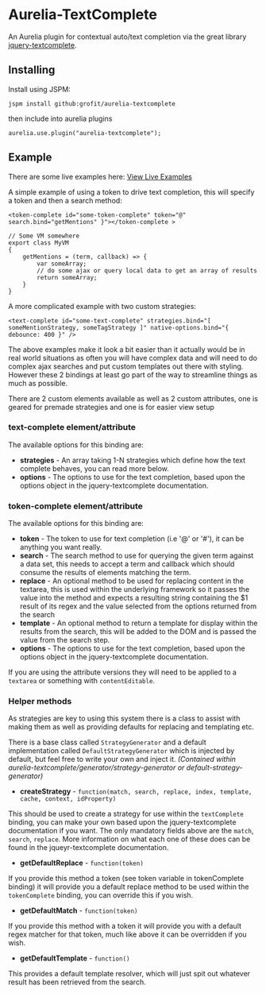 # Aurelia-TextComplete

An Aurelia plugin for contextual auto/text completion via the great library [jquery-textcomplete](https://github.com/yuku-t/jquery-textcomplete/).

## Installing

Install using JSPM:

`jspm install github:grofit/aurelia-textcomplete`

then include into aurelia plugins

`aurelia.use.plugin("aurelia-textcomplete");`

## Example

There are some live examples here:
[View Live Examples](https://rawgit.com/grofit/aurelia-textcomplete/master/examples/index.html)

A simple example of using a token to drive text completion, this will specify a token and then a search method:
```
<token-complete id="some-token-complete" token="@" search.bind="getMentions" }"></token-complete >

// Some VM somewhere
export class MyVM
{
    getMentions = (term, callback) => {
        var someArray;
        // do some ajax or query local data to get an array of results
        return someArray;
    }
}
```

A more complicated example with two custom strategies:
```
<text-complete id="some-text-complete" strategies.bind="[ someMentionStrategy, someTagStrategy ]" native-options.bind="{ debounce: 400 }" />
```

The above examples make it look a bit easier than it actually would be in real world situations as often you will have
complex data and will need to do complex ajax searches and put custom templates out there with styling. However these 2 bindings
at least go part of the way to streamline things as much as possible.

There are 2 custom elements available as well as 2 custom attributes, one is geared for premade strategies and one is for easier view setup

### text-complete element/attribute

The available options for this binding are:

* **strategies** - An array taking 1-N strategies which define how the text complete behaves, you can read more below.
* **options** - The options to use for the text completion, based upon the options object in the jquery-textcomplete documentation.

### token-complete element/attribute

The available options for this binding are:

* **token** - The token to use for text completion (i.e '@' or '#'), it can be anything you want really.
* **search** - The search method to use for querying the given term against a data set, this needs to accept a term and callback which should consume the results of elements matching the term.
* **replace** - An optional method to be used for replacing content in the textarea, this is used within the underlying framework so it passes the value into the method and expects a resulting string containing the $1 result of its regex and the value selected from the options returned from the search
* **template** - An optional method to return a template for display within the results from the search, this will be added to the DOM and is passed the value from the search step.
* **options** - The options to use for the text completion, based upon the options object in the jquery-textcomplete documentation.

If you are using the attribute versions they will need to be applied to a `textarea` or something with `contentEditable`.

### Helper methods

As strategies are key to using this system there is a class to assist with making them as well as providing defaults for replacing and templating etc.

There is a base class called `StrategyGenerator` and a default implementation called `DefaultStrategyGenerator` which is injected by default, but feel free to write your own and inject it. *(Contained within aurelia-textcomplete/generator/strategy-generator or default-strategy-generator)*

* **createStrategy** - `function(match, search, replace, index, template, cache, context, idProperty)`

This should be used to create a strategy for use within the `textComplete` binding, you can make your own based upon the jquery-textcomplete documentation if you want.
The only mandatory fields above are the `match`, `search`, `replace`. More information on what each one of these does can be found in the jqueyr-textcomplete documentation.

* **getDefaultReplace** - `function(token)`

If you provide this method a token (see token variable in tokenComplete binding) it will provide you a default replace method to be used within the `tokenComplete` binding, you can override this if you wish.

* **getDefaultMatch** - `function(token)`

If you provide this method with a token it will provide you with a default regex matcher for that token, much like above it can be overridden if you wish.

* **getDefaultTemplate** - `function()`

This provides a default template resolver, which will just spit out whatever result has been retrieved from the search.
